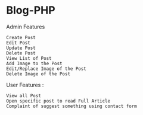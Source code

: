 # Blog-PHP

Admin Features

    Create Post
    Edit Post
    Update Post
    Delete Post
    View List of Post
    Add Image to the Post
    Edit/Replace Image of the Post
    Delete Image of the Post

User Features :

    View all Post
    Open specific post to read Full Article
    Complaint of suggest something using contact form

